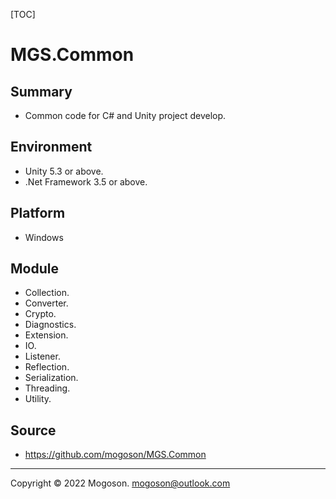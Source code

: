 [TOC]

# MGS.Common

## Summary

- Common code for C# and Unity project develop.

## Environment

- Unity 5.3 or above.
- .Net Framework 3.5 or above.

## Platform

- Windows

## Module
- Collection.
- Converter.
- Crypto.
- Diagnostics.
- Extension.
- IO.
- Listener.
- Reflection.
- Serialization.
- Threading.
- Utility.

## Source

- https://github.com/mogoson/MGS.Common

------

Copyright © 2022 Mogoson.	mogoson@outlook.com